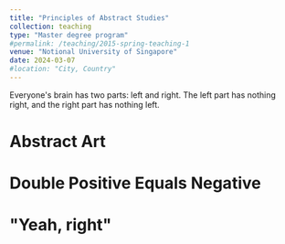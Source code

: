 ```yaml
---
title: "Principles of Abstract Studies"
collection: teaching
type: "Master degree program"
#permalink: /teaching/2015-spring-teaching-1
venue: "Notional University of Singapore"
date: 2024-03-07
#location: "City, Country"
---
```


Everyone's brain has two parts: left and right. The left part has nothing right, and the right part has nothing left.

Abstract Art
======

Double Positive Equals Negative
======

"Yeah, right"
======
